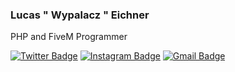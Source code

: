 ### Lucas " Wypalacz " Eichner

PHP and FiveM Programmer 

[![Twitter Badge](https://img.shields.io/badge/-@eichnner-00D69B?style=flat-square&labelColor=00DF91&logo=twitter&logoColor=white&link=https://twitter.com/eichnner)](https://twitter.com/eichnner) 
[![Instagram Badge](https://img.shields.io/badge/-Eichner-00D69B?style=flat-square&logo=Instagram&logoColor=white&link=https://instagram.com/eichnner)](https://instagram.com/eichnner) 
[![Gmail Badge](https://img.shields.io/badge/-wypalaczrun@gmail.com-00D69B?style=flat-square&logo=Gmail&logoColor=white&link=mailto:wypalaczrun@gmail.com)](mailto:wypalaczrun@gmail.com)
